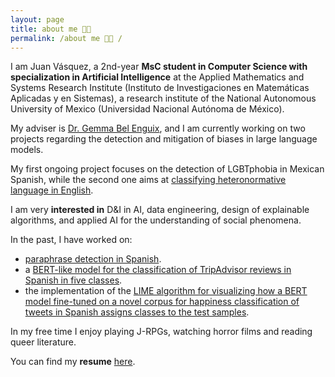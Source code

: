 ```yaml
---
layout: page
title: about me 👋🏾 
permalink: /about me 👋🏾 /
---
```


I am Juan Vásquez, a 2nd-year **MsC student in Computer Science with specialization in Artificial Intelligence** at the Applied Mathematics and Systems Research Institute (Instituto de Investigaciones en Matemáticas Aplicadas y en Sistemas), a research institute of the National Autonomous University of Mexico (Universidad Nacional Autónoma de México).

My adviser is [Dr. Gemma Bel Enguix](https://scholar.google.com/citations?hl=en&user=RXWYz10AAAAJ), and I am currently working on two projects regarding the detection and mitigation of biases in large language models.

My first ongoing project focuses on the detection of LGBTphobia in Mexican Spanish, while the second one aims at [classifying heteronormative language in English](https://github.com/juanmvsa/HeteroCorpus).

I am very **interested in** D&I in AI, data engineering, design of explainable algorithms, and applied AI for the understanding of social phenomena.

In the past, I have worked on:
- [paraphrase detection in Spanish](https://sites.google.com/view/par-mex/home).
- a [BERT-like model for the classification of TripAdvisor reviews in Spanish in five classes](https://github.com/juanmvsa/Sentiment-Analysis-TripAdvisor-Spanish).
- the implementation of the [LIME algorithm for visualizing how a BERT model fine-tuned on a novel corpus for happiness classification of tweets in Spanish assigns classes to the test samples](https://github.com/juanmvsa/BertClassifierMultilingual).

In my free time I enjoy playing J-RPGs, watching horror films and reading queer literature.

You can find my **resume** [here](https://juanmvsa.github.io/docs/cv.pdf).
